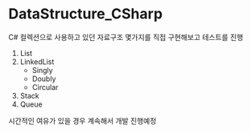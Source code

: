 # DataStructure_CSharp


C# 컬렉션으로 사용하고 있던 자료구조 몇가지를 직접 구현해보고 테스트를 진행
1. List
2. LinkedList
   - Singly
   - Doubly
   - Circular
3. Stack
4. Queue

시간적인 여유가 있을 경우 계속해서 개발 진행예정
